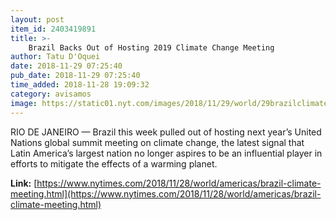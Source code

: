 ```yaml
---
layout: post
item_id: 2403419891
title: >-
    Brazil Backs Out of Hosting 2019 Climate Change Meeting
author: Tatu D'Oquei
date: 2018-11-29 07:25:40
pub_date: 2018-11-29 07:25:40
time_added: 2018-11-28 19:09:32
category: avisamos
image: https://static01.nyt.com/images/2018/11/29/world/29brazilclimate1/29brazilclimate1-facebookJumbo.jpg
---
```


RIO DE JANEIRO — Brazil this week pulled out of hosting next year’s United Nations global summit meeting on climate change, the latest signal that Latin America’s largest nation no longer aspires to be an influential player in efforts to mitigate the effects of a warming planet.

**Link:** [https://www.nytimes.com/2018/11/28/world/americas/brazil-climate-meeting.html](https://www.nytimes.com/2018/11/28/world/americas/brazil-climate-meeting.html)

